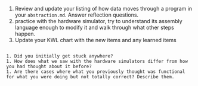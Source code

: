 1. Review and update your listing of how data moves through a program in your `abstraction.md`. Answer reflection questions.
1. practice with the hardware simulator, try to understand its assembly language enough to modify it and walk through what other steps happen.
1. Update your KWL chart with the new items and any learned items
```{index} abstraction.md
```

```
1. Did you initially get stuck anywhere?
1. How does what we saw with the hardware simulators differ from how you had thought about it before?
1. Are there cases where what you previously thought was functional for what you were doing but not totally correct? Describe them.
```
